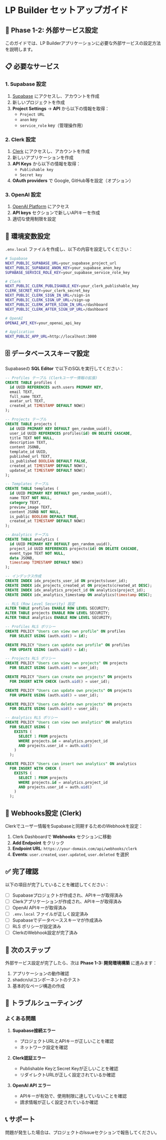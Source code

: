 # LP Builder セットアップガイド

## 🚀 Phase 1-2: 外部サービス設定

このガイドでは、LP Builderアプリケーションに必要な外部サービスの設定方法を説明します。

## 📋 必要なサービス

### 1. Supabase 設定

1. [Supabase](https://supabase.com) にアクセスし、アカウントを作成
2. 新しいプロジェクトを作成
3. **Project Settings** → **API** から以下の情報を取得：
   - `Project URL`
   - `anon` key
   - `service_role` key（管理操作用）

### 2. Clerk 設定

1. [Clerk](https://clerk.com) にアクセスし、アカウントを作成
2. 新しいアプリケーションを作成
3. **API Keys** から以下の情報を取得：
   - `Publishable key`
   - `Secret key`
4. **OAuth providers** で Google, GitHub等を設定（オプション）

### 3. OpenAI 設定

1. [OpenAI Platform](https://platform.openai.com) にアクセス
2. **API keys** セクションで新しいAPIキーを作成
3. 適切な使用制限を設定

## 🔧 環境変数設定

`.env.local` ファイルを作成し、以下の内容を設定してください：

```bash
# Supabase
NEXT_PUBLIC_SUPABASE_URL=your_supabase_project_url
NEXT_PUBLIC_SUPABASE_ANON_KEY=your_supabase_anon_key
SUPABASE_SERVICE_ROLE_KEY=your_supabase_service_role_key

# Clerk
NEXT_PUBLIC_CLERK_PUBLISHABLE_KEY=your_clerk_publishable_key
CLERK_SECRET_KEY=your_clerk_secret_key
NEXT_PUBLIC_CLERK_SIGN_IN_URL=/sign-in
NEXT_PUBLIC_CLERK_SIGN_UP_URL=/sign-up
NEXT_PUBLIC_CLERK_AFTER_SIGN_IN_URL=/dashboard
NEXT_PUBLIC_CLERK_AFTER_SIGN_UP_URL=/dashboard

# OpenAI
OPENAI_API_KEY=your_openai_api_key

# Application
NEXT_PUBLIC_APP_URL=http://localhost:3000
```

## 🗄️ データベーススキーマ設定

Supabaseの **SQL Editor** で以下のSQLを実行してください：

```sql
-- Profiles テーブル (Clerkユーザー情報の拡張)
CREATE TABLE profiles (
  id UUID REFERENCES auth.users PRIMARY KEY,
  email TEXT,
  full_name TEXT,
  avatar_url TEXT,
  created_at TIMESTAMP DEFAULT NOW()
);

-- Projects テーブル
CREATE TABLE projects (
  id UUID PRIMARY KEY DEFAULT gen_random_uuid(),
  user_id UUID REFERENCES profiles(id) ON DELETE CASCADE,
  title TEXT NOT NULL,
  description TEXT,
  content JSONB,
  template_id UUID,
  published_url TEXT,
  is_published BOOLEAN DEFAULT FALSE,
  created_at TIMESTAMP DEFAULT NOW(),
  updated_at TIMESTAMP DEFAULT NOW()
);

-- Templates テーブル
CREATE TABLE templates (
  id UUID PRIMARY KEY DEFAULT gen_random_uuid(),
  name TEXT NOT NULL,
  category TEXT,
  preview_image TEXT,
  content JSONB NOT NULL,
  is_public BOOLEAN DEFAULT TRUE,
  created_at TIMESTAMP DEFAULT NOW()
);

-- Analytics テーブル
CREATE TABLE analytics (
  id UUID PRIMARY KEY DEFAULT gen_random_uuid(),
  project_id UUID REFERENCES projects(id) ON DELETE CASCADE,
  event_type TEXT NOT NULL,
  data JSONB,
  timestamp TIMESTAMP DEFAULT NOW()
);

-- インデックス作成
CREATE INDEX idx_projects_user_id ON projects(user_id);
CREATE INDEX idx_projects_created_at ON projects(created_at DESC);
CREATE INDEX idx_analytics_project_id ON analytics(project_id);
CREATE INDEX idx_analytics_timestamp ON analytics(timestamp DESC);

-- RLS (Row Level Security) 設定
ALTER TABLE profiles ENABLE ROW LEVEL SECURITY;
ALTER TABLE projects ENABLE ROW LEVEL SECURITY;
ALTER TABLE analytics ENABLE ROW LEVEL SECURITY;

-- Profiles RLS ポリシー
CREATE POLICY "Users can view own profile" ON profiles
  FOR SELECT USING (auth.uid() = id);

CREATE POLICY "Users can update own profile" ON profiles
  FOR UPDATE USING (auth.uid() = id);

-- Projects RLS ポリシー
CREATE POLICY "Users can view own projects" ON projects
  FOR SELECT USING (auth.uid() = user_id);

CREATE POLICY "Users can create own projects" ON projects
  FOR INSERT WITH CHECK (auth.uid() = user_id);

CREATE POLICY "Users can update own projects" ON projects
  FOR UPDATE USING (auth.uid() = user_id);

CREATE POLICY "Users can delete own projects" ON projects
  FOR DELETE USING (auth.uid() = user_id);

-- Analytics RLS ポリシー
CREATE POLICY "Users can view own analytics" ON analytics
  FOR SELECT USING (
    EXISTS (
      SELECT 1 FROM projects 
      WHERE projects.id = analytics.project_id 
      AND projects.user_id = auth.uid()
    )
  );

CREATE POLICY "Users can insert own analytics" ON analytics
  FOR INSERT WITH CHECK (
    EXISTS (
      SELECT 1 FROM projects 
      WHERE projects.id = analytics.project_id 
      AND projects.user_id = auth.uid()
    )
  );
```

## 🔄 Webhooks設定 (Clerk)

Clerkでユーザー情報をSupabaseと同期するためのWebhookを設定：

1. Clerk Dashboardで **Webhooks** セクションに移動
2. **Add Endpoint** をクリック
3. **Endpoint URL**: `https://your-domain.com/api/webhooks/clerk`
4. **Events**: `user.created`, `user.updated`, `user.deleted` を選択

## ✅ 完了確認

以下の項目が完了していることを確認してください：

- [ ] Supabaseプロジェクトが作成され、APIキーが取得済み
- [ ] Clerkアプリケーションが作成され、APIキーが取得済み
- [ ] OpenAI APIキーが取得済み
- [ ] `.env.local` ファイルが正しく設定済み
- [ ] Supabaseでデータベーススキーマが作成済み
- [ ] RLS ポリシーが設定済み
- [ ] ClerkのWebhook設定が完了済み

## 🎯 次のステップ

外部サービス設定が完了したら、次は **Phase 1-3: 開発環境構築** に進みます：

1. アプリケーションの動作確認
2. shadcn/uiコンポーネントのテスト
3. 基本的なページ構造の作成

## 🚨 トラブルシューティング

### よくある問題

1. **Supabase接続エラー**
   - プロジェクトURLとAPIキーが正しいことを確認
   - ネットワーク設定を確認

2. **Clerk認証エラー**
   - Publishable KeyとSecret Keyが正しいことを確認
   - リダイレクトURLが正しく設定されているか確認

3. **OpenAI API エラー**
   - APIキーが有効で、使用制限に達していないことを確認
   - 請求情報が正しく設定されているか確認

## 📞 サポート

問題が発生した場合は、プロジェクトのIssueセクションで報告してください。 